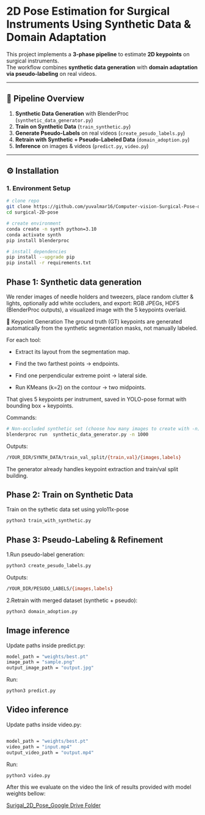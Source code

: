 
# 2D Pose Estimation for Surgical Instruments Using Synthetic Data & Domain Adaptation

This project implements a **3-phase pipeline** to estimate **2D keypoints** on surgical instruments.  
The workflow combines **synthetic data generation** with **domain adaptation via pseudo-labeling** on real videos.

---

## 📌 Pipeline Overview
1. **Synthetic Data Generation** with BlenderProc (`synthetic_data_generator.py`)
2. **Train on Synthetic Data** (`train_synthetic.py`)
3. **Generate Pseudo-Labels** on real videos (`create_pesudo_labels.py`)
4. **Retrain with Synthetic + Pseudo-Labeled Data** (`domain_adoption.py`)
5. **Inference** on images & videos (`predict.py`, `video.py`)

---

## ⚙️ Installation

### 1. Environment Setup
```bash
# clone repo
git clone https://github.com/yuvalmar16/Computer-vision-Surgical-Pose-detection-project.git
cd surgical-2D-pose

# create environment
conda create -n synth python=3.10
conda activate synth
pip install blenderproc

# install dependencies
pip install --upgrade pip
pip install -r requirements.txt
```
## Phase 1: Synthetic data generation
We render images of needle holders and tweezers, place random clutter & lights, optionally add white occluders, and export:
RGB JPEGs, HDF5 (BlenderProc outputs),
a visualized image with the 5 keypoints overlaid.

🔹 Keypoint Generation
The ground truth (GT) keypoints are generated automatically from the synthetic segmentation masks, not manually labeled.

For each tool:

- Extract its layout from the segmentation map.

- Find the two farthest points → endpoints.

- Find one perpendicular extreme point → lateral side.

- Run KMeans (k=2) on the contour → two midpoints.

That gives 5 keypoints per instrument, saved in YOLO-pose format with bounding box + keypoints.

Commands:
```bash
# Non-occluded synthetic set (choose how many images to create with -n)
blenderproc run  synthetic_data_generator.py -n 1000
```

Outputs:
```bash
/YOUR_DIR/SYNTH_DATA/train_val_split/{train,val}/{images,labels}
```
The generator already handles keypoint extraction and train/val split building.


## Phase 2: Train on Synthetic Data
Train on the sythetic data set using yolo11x-pose
```bash
python3 train_with_synthetic.py
```

## Phase 3: Pseudo-Labeling & Refinement
1.Run pseudo-label generation:
```bash
python3 create_pesudo_labels.py
```
Outputs:
```bash
/YOUR_DIR/PESUDO_LABELS/{images,labels}
```
2.Retrain with merged dataset (synthetic + pseudo):

```bash
python3 domain_adoption.py

```


## Image inference

Update paths inside predict.py:
```bash
model_path = "weights/best.pt"
image_path = "sample.png"
output_image_path = "output.jpg"
```

Run:
```bash
python3 predict.py
```



## Video inference

Update paths inside video.py:
```bash

model_path = "weights/best.pt"
video_path = "input.mp4"
output_video_path = "output.mp4"
```

Run:
```bash
python3 video.py

```
After this we evaluate on the video the link of results provided with model weights bellow:

[Surigal_2D_Pose_Google Drive Folder](https://drive.google.com/drive/folders/1B4zjFWaf5tngw3oOqnTNtEHWG6FRDidf?usp=sharing)
